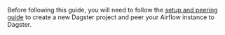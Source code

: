 Before following this guide, you will need to follow the [setup and peering guide](/guides/labs/airlift/setup-and-peer) to create a new Dagster project and peer your Airflow instance to Dagster.
